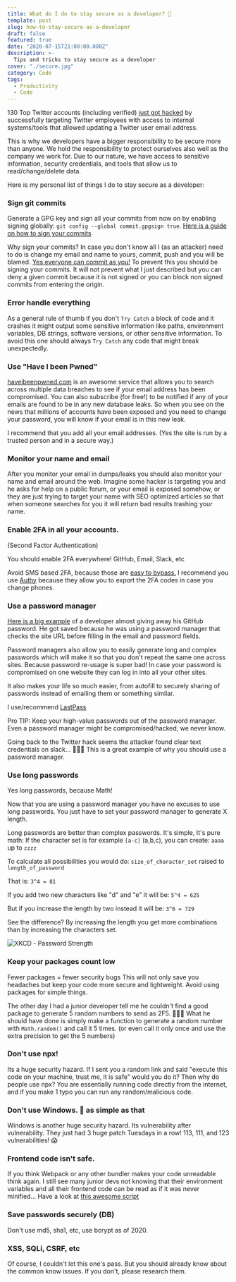 ```yaml
---
title: What do I do to stay secure as a developer? 🤔
template: post
slug: how-to-stay-secure-as-a-developer
draft: false
featured: true
date: "2020-07-15T21:00:00.000Z"
description: >-
  Tips and tricks to stay secure as a developer
cover: "./secure.jpg"
category: Code
tags:
  - Productivity
  - Code
---
```


130 Top Twitter accounts (including verified) [just got hacked](https://threatpost.com/the-great-twitter-hack-what-we-know-what-we-dont/157538/) by successfully targeting Twitter employees with access to internal systems/tools that allowed updating a Twitter user email address.

This is why we developers have a bigger responsibility to be secure more than anyone. We hold the responsibility to protect ourselves also well as the company we work for. Due to our nature, we have access to sensitive information, security credentials, and tools that allow us to read/change/delete data.

Here is my personal list of things I do to stay secure as a developer:

### Sign git commits

Generate a GPG key and sign all your commits from now on by enabling signing globally: `git config --global commit.gpgsign true`. [Here is a guide on how to sign your commits](https://docs.github.com/en/github/authenticating-to-github/signing-commits)

Why sign your commits? In case you don't know all I (as an attacker) need to do is change my email and name to yours, commit, push and you will be blamed. [Yes everyone can commit as you!](https://medium.com/@pjbgf/spoofing-git-commits-7bef357d72f0) To prevent this you should be signing your commits. It will not prevent what I just described but you can deny a given commit because it is not signed or you can block non signed commits from entering the origin.

### Error handle everything

As a general rule of thumb if you don't `Try Catch` a block of code and it crashes it might output some sensitive information like paths, environment variables, DB strings, software versions, or other sensitive information. To avoid this one should always `Try Catch` any code that might break unexpectedly.

### Use "Have I been Pwned"

[haveibeenpwned.com](https://haveibeenpwned.com/) is an awesome service that allows you to search across multiple data breaches to see if your email address has been compromised. You can also subscribe (for free!) to be notified if any of your emails are found to be in any new database leaks. So when you see on the news that millions of accounts have been exposed and you need to change your password, you will know if your email is in this new leak.

I recommend that you add all your email addresses. (Yes the site is run by a trusted person and in a secure way.)

### Monitor your name and email

After you monitor your email in dumps/leaks you should also monitor your name and email around the web. Imagine some hacker is targeting you and he asks for help on a public forum, or your email is exposed somehow, or they are just trying to target your name with SEO optimized articles so that when someone searches for you it will return bad results trashing your name.

### Enable 2FA in all your accounts.

(Second Factor Authentication)

You should enable 2FA everywhere! GitHub, Email, Slack, etc

Avoid SMS based 2FA, because those are [easy to bypass.](https://en.wikipedia.org/wiki/SIM_swap_scam) I recommend you use [Authy](https://authy.com/download/) because they allow you to export the 2FA codes in case you change phones.

### Use a password manager

[Here is a big example](https://twitter.com/glenmaddern/status/1278252319646367744) of a developer almost giving away his GitHub password. He got saved because he was using a password manager that checks the site URL before filling in the email and password fields.

Password managers also allow you to easily generate long and complex passwords which will make it so that you don't repeat the same one across sites. Because password re-usage is super bad! In case your password is compromised on one website they can log in into all your other sites.

It also makes your life so much easier, from autofill to securely sharing of passwords instead of emailing them or something similar.

I use/recommend [LastPass](https://www.lastpass.com/)

Pro TIP: Keep your high-value passwords out of the password manager. Even a password manager might be compromised/hacked, we never know.

Going back to the Twitter hack seems the attacker found clear text credentials on slack... 🤦🏻‍♂️
This is a great example of why you should use a password manager.

### Use long passwords

Yes long passwords, because Math!

Now that you are using a password manager you have no excuses to use long passwords. You just have to set your password manager to generate X length.

Long passwords are better than complex passwords. It's simple, It's pure math:
If the character set is for example `[a-c]` (a,b,c), you can create: `aaaa` up to `zzzz`

To calculate all possibilities you would do:
`size_of_character_set` raised to `length_of_password`

That is: `3^4 = 81`

If you add two new characters like "d" and "e" it will be: `5^4 = 625`

But if you increase the length by two instead it will be: `3^6 = 729`

See the difference? By increasing the length you get more combinations than by increasing the characters set.

![XKCD - Password Strength](https://imgs.xkcd.com/comics/password_strength.png)

### Keep your packages count low

Fewer packages = fewer security bugs
This will not only save you headaches but keep your code more secure and lightweight.
Avoid using packages for simple things.

The other day I had a junior developer tell me he couldn't find a good package to generate 5 random numbers to send as 2F5. 🤦🏻‍♂️ What he should have done is simply make a function to generate a random number with `Math.random()` and call it 5 times. (or even call it only once and use the extra precision to get the 5 numbers)

### Don't use npx!

Its a huge security hazard. If I sent you a random link and said "execute this code on your machine, trust me, it is safe" would you do it? Then why do people use npx? You are essentially running code directly from the internet, and if you make 1 typo you can run any random/malicious code.

### Don't use Windows. 🤮 as simple as that

Windows is another huge security hazard. Its vulnerability after vulnerability. They just had 3 huge patch Tuesdays in a row! 113, 111, and 123 vulnerabilities! 😱

### Frontend code isn't safe.

If you think Webpack or any other bundler makes your code unreadable think again. I still see many junior devs not knowing that their environment variables and all their frontend code can be read as if it was never minified... Have a look at [this awesome script](https://github.com/timmc/unsourcemap)

### Save passwords securely (DB)

Don't use md5, sha1, etc, use bcrypt as of 2020.

### XSS, SQLi, CSRF, etc

Of course, I couldn't let this one's pass. But you should already know about the common know issues. If you don't, please research them.
